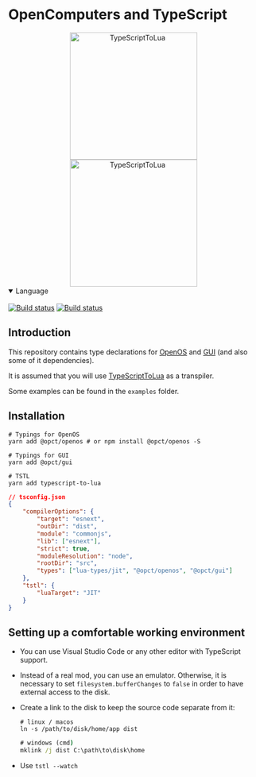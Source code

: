 # OpenComputers and TypeScript

<div align="center">
<img src="https://gamepedia.cursecdn.com/minecraft_ru_gamepedia/f/f4/Корпус_компьютера1_(OpenComputers).png" alt="TypeScriptToLua" width="256" />
<img src="https://raw.githubusercontent.com/TypeScriptToLua/TypeScriptToLua/master/logo-hq.png" alt="TypeScriptToLua" width="256" />
</div>

<details open>
<summary>Language</summary>
<br>
<a href="README.md">
<img alt="Build status" src="https://img.shields.io/badge/english-red.svg?style=for-the-badge" /></a>

<a href="README.ru.md">
<img alt="Build status" src="https://img.shields.io/badge/russian-red.svg?style=for-the-badge" /></a>
</details>

## Introduction

This repository contains type declarations for [OpenOS](https://ocdoc.cil.li/) and [GUI](https://github.com/IgorTimofeev/GUI) (and also some of it dependencies).

It is assumed that you will use [TypeScriptToLua](https://github.com/TypeScriptToLua/TypeScriptToLua) as a transpiler.

Some examples can be found in the `examples` folder.

## Installation

```shell
# Typings for OpenOS
yarn add @opct/openos # or npm install @opct/openos -S

# Typings for GUI
yarn add @opct/gui

# TSTL
yarn add typescript-to-lua
```

```json
// tsconfig.json
{
    "compilerOptions": {
        "target": "esnext",
        "outDir": "dist",
        "module": "commonjs",
        "lib": ["esnext"],
        "strict": true,
        "moduleResolution": "node",
        "rootDir": "src",
        "types": ["lua-types/jit", "@opct/openos", "@opct/gui"]
    },
    "tstl": {
        "luaTarget": "JIT"
    }
}
```

## Setting up a comfortable working environment

- You can use Visual Studio Code or any other editor with TypeScript support.
- Instead of a real mod, you can use an emulator. Otherwise, it is necessary to set `filesystem.bufferChanges` to `false` in order to have external access to the disk.
- Create a link to the disk to keep the source code separate from it:

    ```shell
    # linux / macos
    ln -s /path/to/disk/home/app dist
    ```

    ```cmd
    # windows (cmd)
    mklink /j dist C:\path\to\disk\home
    ```

- Use `tstl --watch`

